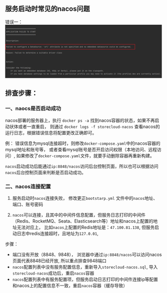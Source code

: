 
## 服务启动时常见的nacos问题

错误一：
![img.png](../img/常见问题及处理/nacos-01.png)

## 排查步骤：
### 一、naocs是否启动成功

nacos部署的服务器上，执行 `docker ps -a` 找到nacos容器的状态，如果不再启动状体或者一直重启，
则通过 `docker logs -f storecloud-nacos` 查看nacos的运行日志，根据错误信息将配置更改正确即可。

例： 错误信息为mysql连接超时，则修改`docker-compose.yaml`中的nacos容器的mysql地址和账号等，
或者查看mysql账号是否开启访问权限（本地访问、远程访问）, 如果修改了`docker-compose.yaml`文件，就要手动删除容器再重新构建。

`nacos`启动成功后能通过`ip:8848/nacos`访问后台控制页面，所以也可以根据访问`nacos`后台控制页面来判断是否启动成功。

### 二、nacos连接配置

1. 服务启动时`nacos`连接失败， 修改更正`bootstarp.yml` 文件中的`nacos`地址、端口、账号密码

2. `nacos`可以连接，且其中的中间件信息配置，但服务日志打印的中间件（Redis、RocketMQ、Seata、Elasticsearch等）地址和nacos上配置的地址无法对应上，
比如`nacos`上配置的Redis地址是：`47.100.81.138`, 但服务启动日志中redis连接超时，且地址为`127.0.01`,


步骤：
- 端口没有开放（8848、9848）， 浏览器中通过`ip:8848/nacos`可以访问nacos页面代表8848已经开放, 所以重点排查9848端口
- `nacos`配置列表中没有服务配置信息，重新导入`storecloud-nacos.sql`, 导入`storecloud-nacos`成功后，重启`nacos`容器
- `nacos`配置列表中有服务配置项，但服务启动日志打印的中间件连接ip等配置和nacos上的配置信息不一致，重启`nacos`容器（缓存导致）
